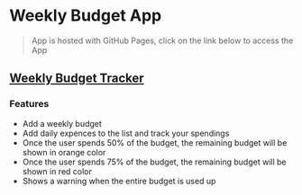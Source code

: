 # Weekly Budget App

> App is hosted with GitHub Pages, click on the link below to access the App

## [Weekly Budget Tracker](https://charlesivia.github.io/weekly-budget/)

### Features

- Add a weekly budget
- Add daily expences to the list and track your spendings
- Once the user spends 50% of the budget, the remaining budget will be shown in orange color
- Once the user spends 75% of the budget, the remaining budget will be shown in red color
- Shows a warning when the entire budget is used up
